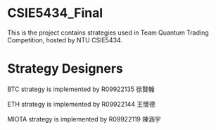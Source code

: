 # CSIE5434_Final
This is the project contains strategies used in Team Quantum Trading Competition, hosted by NTU CSIE5434.
# Strategy Designers
BTC strategy is implemented by R09922135 徐賢翰

ETH strategy is implemented by R09922144 王懷德

MIOTA strategy is implemented by R09922119 陳涵宇
